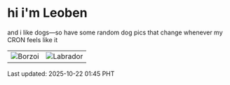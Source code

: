 # hi i'm Leoben

and i like dogs—so have some random dog pics that change whenever my CRON feels like it

|  |  |
|--------|----------|
| ![Borzoi](https://random-dog-vercel.vercel.app/api/random-borzoi?v=1761068740) | ![Labrador](https://random-dog-vercel.vercel.app/api/random-labrador?v=1761068740) |

Last updated: 2025-10-22 01:45 PHT
